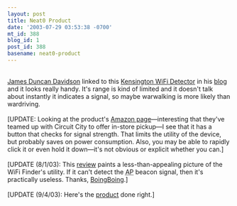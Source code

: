 ```yaml
---
layout: post
title: Neat0 Product
date: '2003-07-29 03:53:38 -0700'
mt_id: 388
blog_id: 1
post_id: 388
basename: neat0-product
---
```

<br /><a href="http://www.x180.net/">James Duncan Davidson</a> linked to this <a href="http://www.kensington.com/html/3720.html">Kensington WiFi Detector</a> in his <a href="http://x180.net/blog/Life/33rdBDayFirstPresent.html">blog</a> and it looks really handy. It's range is kind of limited and it doesn't talk about instantly it indicates a signal, so maybe warwalking is more likely than wardriving.<br /><br />[UPDATE: Looking at the product's <a href="http://www.amazon.com/exec/obidos/ASIN/B0000A55F4/bbrown-20/ref=nosim/">Amazon page</a>&#x2014;interesting that they've teamed up with Circuit City to offer in-store pickup&#x2014;I see that it has a button that checks for signal strength. That limits the utility of the device, but probably saves on power consumption. Also, you may be able to rapidly click it or even hold it down&#x2014;it's not obvious or explicit whether you can.]<br /><br />[UPDATE (8/1/03): This <a href="http://wifinetnews.com/archives/002024.html">review</a> paints a less-than-appealing picture of the WiFi Finder's utility. If it can't detect the <acronym title="Access Point">AP</acronym> beacon signal, then it's practically useless. Thanks, <a href="http://www.boingboing.net/">BoingBoing</a>.]<br /><br />[UPDATE (9/4/03): Here's the <a href="http://www.smartid.com.sg/prod01.htm">product</a> done right.]<br /><br /><br />
